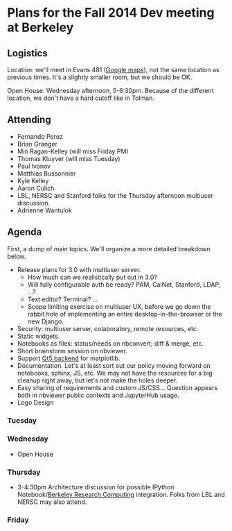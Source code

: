 # Plans for the Fall 2014 Dev meeting at Berkeley

## Logistics

Location: we'll meet in Evans 481 ([Google maps](https://www.google.fr/maps/place/Evans+Hall,+University+of+California,+Berkeley,+Berkeley,+CA+94709,+USA/@37.8736514,-122.2577944,17z/data=!3m1!4b1!4m2!3m1!1s0x80857c24710a32ef:0x555901244b6a4c65)), not the same location as previous times. It's a slightly smaller room, but we should be OK.

Open House: Wednesday afternoon, 5-6:30pm.  Because of the different location, we don't have a hard cutoff like in Tolman.

## Attending

* Fernando Perez
* Brian Granger
* Min Ragan-Kelley (will miss Friday PM)
* Thomas Kluyver (will miss Tuesday)
* Paul Ivanov
* Matthias Bussonnier
* Kyle Kelley
* Aaron Culich
* LBL, NERSC and Stanford folks for the Thursday afternoon multiuser discussion.
* Adrienne Wantulok

## Agenda

First, a dump of main topics. We'll organize a more detailed breakdown below.

* Release plans for 3.0 with multiuser server.
  - How much can we realistically put out in 3.0?
  - Will fully configurable auth be ready? PAM, CalNet, Stanford, LDAP, ...?
  - Text editor? Terminal? ...
  - Scope limiting exercise on multiuser UX, before we go down the rabbit hole of implementing an entire
    desktop-in-the-browser or the new Django.
* Security: multiuser server, colaboratory, remote resources, etc. 
* Static widgets.
* Notebooks as files: status/needs on nbconvert; diff & merge, etc.
* Short brainstorm session on nbviewer.
* Support [Qt5 backend](http://matplotlib.org/1.4.0/users/whats_new.html#qt5-backend) for matplotlib.
* Documentation. Let's at least sort out our policy moving forward on notebooks, sphinx, JS, etc.  We may not have the resources for a big cleanup right away, but let's not make the holes deeper.
* Easy sharing of requirements and custom JS/CSS... Question appears both in nbviewer public contexts and JupyterHub usage.
* Logo Design

### Tuesday

### Wednesday

* Open House

### Thursday
* 3-4:30pm Architecture discussion for possible IPython Notebook/[Berkeley Research Computing](http://research-it.berkeley.edu/brc) integration. Folks from LBL and NERSC may also attend.

### Friday